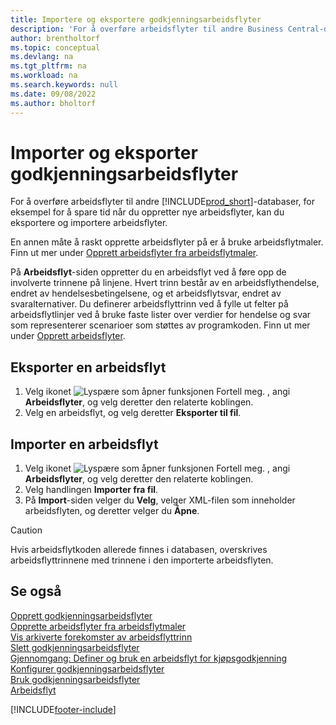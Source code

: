 ```yaml
---
title: Importere og eksportere godkjenningsarbeidsflyter
description: 'For å overføre arbeidsflyter til andre Business Central-databaser, for eksempel for å spare tid når du oppretter nye arbeidsflyter, kan du eksportere og importere arbeidsflyter.'
author: brentholtorf
ms.topic: conceptual
ms.devlang: na
ms.tgt_pltfrm: na
ms.workload: na
ms.search.keywords: null
ms.date: 09/08/2022
ms.author: bholtorf
---
```

# Importer og eksporter godkjenningsarbeidsflyter

For å overføre arbeidsflyter til andre [!INCLUDE[prod_short](includes/prod_short.md)]-databaser, for eksempel for å spare tid når du oppretter nye arbeidsflyter, kan du eksportere og importere arbeidsflyter.  

En annen måte å raskt opprette arbeidsflyter på er å bruke arbeidsflytmaler. Finn ut mer under [Opprett arbeidsflyter fra arbeidsflytmaler](across-how-to-create-workflows-from-workflow-templates.md).  

På **Arbeidsflyt**-siden oppretter du en arbeidsflyt ved å føre opp de involverte trinnene på linjene. Hvert trinn består av en arbeidsflythendelse, endret av hendelsesbetingelsene, og et arbeidsflytsvar, endret av svaralternativer. Du definerer arbeidsflyttrinn ved å fylle ut felter på arbeidsflytlinjer ved å bruke faste lister over verdier for hendelse og svar som representerer scenarioer som støttes av programkoden. Finn ut mer under [Opprett arbeidsflyter](across-how-to-create-workflows.md).  

## Eksporter en arbeidsflyt

1. Velg ikonet ![Lyspære som åpner funksjonen Fortell meg.](media/ui-search/search_small.png "Fortell hva du vil gjøre") , angi **Arbeidsflyter**, og velg deretter den relaterte koblingen.  
2. Velg en arbeidsflyt, og velg deretter **Eksporter til fil**.  

## Importer en arbeidsflyt

1. Velg ikonet ![Lyspære som åpner funksjonen Fortell meg.](media/ui-search/search_small.png "Fortell hva du vil gjøre") , angi **Arbeidsflyter**, og velg deretter den relaterte koblingen.  
2. Velg handlingen **Importer fra fil**.  
3. På **Import**-siden velger du **Velg**, velger XML-filen som inneholder arbeidsflyten, og deretter velger du **Åpne**.  

> [!CAUTION]  
> Hvis arbeidsflytkoden allerede finnes i databasen, overskrives arbeidsflyttrinnene med trinnene i den importerte arbeidsflyten.  

## Se også

[Opprett godkjenningsarbeidsflyter](across-how-to-create-workflows.md)  
[Opprette arbeidsflyter fra arbeidsflytmaler](across-how-to-create-workflows-from-workflow-templates.md)  
[Vis arkiverte forekomster av arbeidsflyttrinn](across-how-to-view-archived-workflow-step-instances.md)  
[Slett godkjenningsarbeidsflyter](across-how-to-delete-workflows.md)  
[Gjennomgang: Definer og bruk en arbeidsflyt for kjøpsgodkjenning](walkthrough-setting-up-and-using-a-purchase-approval-workflow.md)  
[Konfigurer godkjenningsarbeidsflyter](across-set-up-workflows.md)  
[Bruk godkjenningsarbeidsflyter](across-use-workflows.md)  
[Arbeidsflyt](across-workflow.md)  

[!INCLUDE[footer-include](includes/footer-banner.md)]
